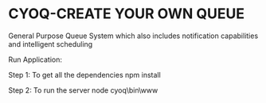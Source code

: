 # CYOQ-CREATE YOUR OWN QUEUE
General Purpose Queue System which also includes notification capabilities and intelligent scheduling

Run Application:

Step 1: To get all the dependencies
    npm install

Step 2: To run the server
node cyoq\bin\www
